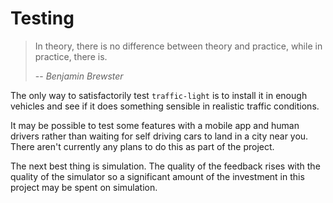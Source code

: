 # Testing

> In theory, there is no difference between theory and practice, while in practice, there is.
>
> -- <cite>Benjamin Brewster</cite>

The only way to satisfactorily test `traffic-light` is to install it in enough vehicles and see if it does something sensible in realistic traffic conditions.

It may be possible to test some features with a mobile app and human drivers rather than waiting for self driving cars to land in a city near you. There aren't currently any plans to do this as part of the project.

The next best thing is simulation. The quality of the feedback rises with the quality of the simulator so a significant amount of the investment in this project may be spent on simulation.
